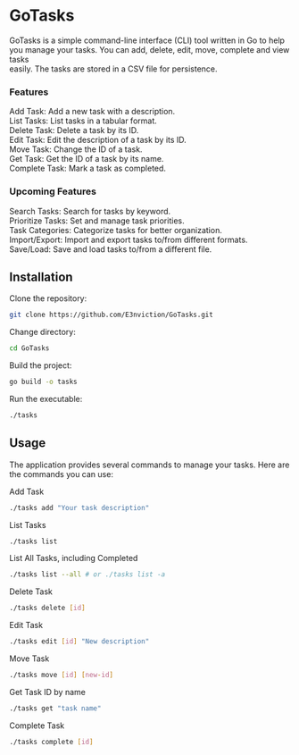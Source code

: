 # GoTasks
GoTasks is a simple command-line interface (CLI) tool written in Go to help you manage your tasks. You can add, delete, edit, move, complete and view tasks  
easily. The tasks are stored in a CSV file for persistence.  
  
  
### Features  
Add Task: Add a new task with a description.  
List Tasks: List tasks in a tabular format.  
Delete Task: Delete a task by its ID.  
Edit Task: Edit the description of a task by its ID.  
Move Task: Change the ID of a task.  
Get Task: Get the ID of a task by its name.  
Complete Task: Mark a task as completed.  
### Upcoming Features  
Search Tasks: Search for tasks by keyword.  
Prioritize Tasks: Set and manage task priorities.  
Task Categories: Categorize tasks for better organization.  
Import/Export: Import and export tasks to/from different formats.  
Save/Load: Save and load tasks to/from a different file.  
  
  
## Installation  
Clone the repository:  
```bash  
git clone https://github.com/E3nviction/GoTasks.git  
```  
Change directory:  
```bash  
cd GoTasks  
```  
Build the project:  
```bash  
go build -o tasks  
```  
Run the executable:  
```bash  
./tasks  
```  
## Usage  
The application provides several commands to manage your tasks. Here are the commands you can use:  
  
Add Task  
```bash  
./tasks add "Your task description"  
```  
List Tasks  
```bash  
./tasks list  
```  
List All Tasks, including Completed  
```bash  
./tasks list --all # or ./tasks list -a  
```  
Delete Task  
```bash  
./tasks delete [id]  
```  
Edit Task  
```bash  
./tasks edit [id] "New description"  
```  
Move Task  
```bash  
./tasks move [id] [new-id]  
```  
Get Task ID by name  
```bash  
./tasks get "task name"  
```  
Complete Task  
```bash  
./tasks complete [id]  
```  